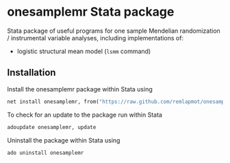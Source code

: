 # onesamplemr Stata package

Stata package of useful programs for one sample Mendelian randomization / instrumental variable 
analyses, including implementations of:

* logistic structural mean model (`lsmm` command)

## Installation

Install the onesamplemr package within Stata using
``` stata
net install onesamplemr, from("https://raw.github.com/remlapmot/onesample-mr/master/") replace
```

To check for an update to the package run within Stata
``` stata
adoupdate onesamplemr, update
```

Uninstall the package within Stata using
``` stata
ado uninstall onesamplemr
```
